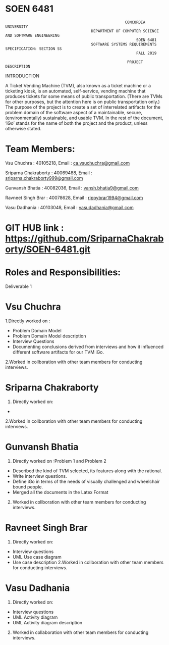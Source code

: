 # SOEN 6481

                                                         CONCORDIA UNIVERSITY
                                          DEPARTMENT OF COMPUTER SCIENCE AND SOFTWARE ENGINEERING
                                                              SOEN 6481
                                          SOFTWARE SYSTEMS REQUIREMENTS SPECIFICATION: SECTION SS
                                                              FALL 2019
  
                                                          PROJECT DESCRIPTION
INTRODUCTION

A Ticket Vending Machine (TVM), also known as a ticket machine or a ticketing kiosk,
is an automated, self-service, vending machine that produces tickets for some means of
public transportation. (There are TVMs for other purposes, but the attention here is on
public transportation only.)
The purpose of the project is to create a set of interrelated artifacts for the problem
domain of the software aspect of a maintainable, secure, (environmentally) sustainable,
and usable TVM. In the rest of the document, ‘iGo’ stands for the name of both the
project and the product, unless otherwise stated.

# Team Members:

Vsu Chuchra           :  40105218, Email : ca.vsuchuchra@gmail.com

Sriparna Chakraborty  :  40069488, Email : sriparna.chakraborty999@gmail.com

Gunvansh Bhatia       :  40082036, Email : vansh.bhatia9@gmail.com

Ravneet Singh Brar    :  40078628, Email :  rippybrar1994@gmail.com

Vasu Dadhania         :  40103048, Email : vasudadhania@gmail.com

# GIT HUB link : https://github.com/SriparnaChakraborty/SOEN-6481.git

# Roles and Responsibilities:
Deliverable 1
# Vsu Chuchra 

1.Directly worked on :
- Problem Domain Model
- Problem Domain Model description
- Interview Questions
- Documenting conclusions derived from interviews and how it
  influenced different software artifacts for our TVM iGo.

2.Worked in collboration with other team members for conducting interviews.

# Sriparna Chakraborty

1. Directly worked on:
 - 
2.Worked in collboration with other team members for conducting interviews.
  
# Gunvansh Bhatia
 
  1. Directly worked on :Problem 1 and Problem 2 
  - Described the kind of TVM selected, its features along with the rational. 
  - Write interview questions.
  - Define iGo in terms of the needs of visually challenged and wheelchair bound people.
  - Merged all the documents in the Latex Format
  
 2. Worked in collboration with other team members for conducting interviews.

# Ravneet Singh Brar

1. Directly worked on:
  - Interview questions
  - UML Use case diagram
  - Use case description
2.Worked in collboration with other team members for conducting interviews.


# Vasu Dadhania 

1. Directly worked on:
  - Interview questions
  - UML Activity diagram
  - UML Activity diagram description
2. Worked in collaboration with other team members for conducting interviews.


